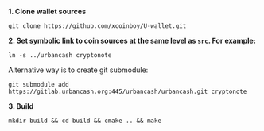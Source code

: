**1. Clone wallet sources**

```
git clone https://github.com/xcoinboy/U-wallet.git
```

**2. Set symbolic link to coin sources at the same level as `src`. For example:**

```
ln -s ../urbancash cryptonote
```

Alternative way is to create git submodule:

```
git submodule add https://gitlab.urbancash.org:445/urbancash/urbancash.git cryptonote
```

**3. Build**

```
mkdir build && cd build && cmake .. && make
```

